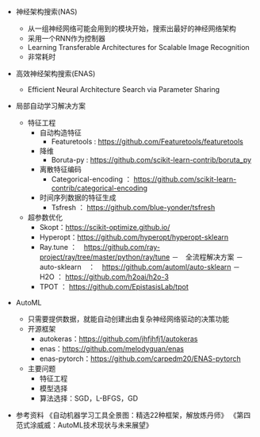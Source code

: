 - 神经架构搜索(NAS)
    - 从一组神经网络可能会用到的模块开始，搜索出最好的神经网络架构
    - 采用一个RNN作为控制器
    - Learning Transferable Architectures for Scalable Image Recognition
    - 非常耗时
- 高效神经架构搜索(ENAS)
    - Efficient Neural Architecture Search via Parameter Sharing
- 局部自动学习解决方案
    - 特征工程
        - 自动构造特征
            - Featuretools : https://github.com/Featuretools/featuretools
        - 降维
            - Boruta-py : https://github.com/scikit-learn-contrib/boruta_py
        - 离散特征编码
            - Categorical-encoding ： https://github.com/scikit-learn-contrib/categorical-encoding
        - 时间序列数据的特征生成
            - Tsfresh ： https://github.com/blue-yonder/tsfresh
    - 超参数优化
        - Skopt：https://scikit-optimize.github.io/
        - Hyperopt：https://github.com/hyperopt/hyperopt-sklearn
        - Ray.tune ：　https://github.com/ray-project/ray/tree/master/python/ray/tune
    －　全流程解决方案
        －　auto-sklearn　：　https://github.com/automl/auto-sklearn
        －　H2O ： https://github.com/h2oai/h2o-3
        -  TPOT ： https://github.com/EpistasisLab/tpot
- AutoML
    - 只需要提供数据，就能自动创建出由复杂神经网络驱动的决策功能
    - 开源框架
        - autokeras：https://github.com/jhfjhfj1/autokeras
        - enas：https://github.com/melodyguan/enas
        - enas-pytorch：https://github.com/carpedm20/ENAS-pytorch
    - 主要问题
        - 特征工程
        - 模型选择
        - 算法选择：SGD，L-BFGS，GD


- 参考资料
《自动机器学习工具全景图：精选22种框架，解放炼丹师》
《第四范式涂威威：AutoML技术现状与未来展望》
